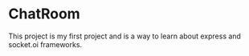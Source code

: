 # ChatRoom
This project is my first project and is a way to learn about express and socket.oi frameworks. 

